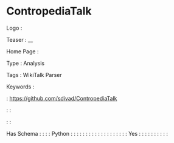# ContropediaTalk

Logo
: ![]()

Teaser
: __

Home Page
: 

Type
: Analysis

Tags
: WikiTalk Parser

Keywords
: 

: https://github.com/sdivad/ContropediaTalk


: 
: 

: 
: 

Has Schema
: 
: 
: 
: Python
: 
: 
: 
: 
: 
: 
: 
: 
: 
: 
: 
: 
: 
: 
: 
: 
: 
: 
: Yes
: 
: 
: 
: 
: 
: 
: 
: 
: 
: 
